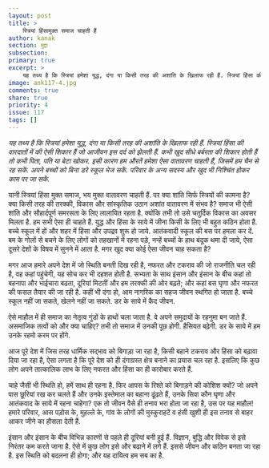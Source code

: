 ```yaml
---
layout: post
title: >
    स्त्रियां हिंसामुक्त समाज चाहती हैं
author: kanak
section: मुद्दा
subsection:
primary: true
excerpt: >
    यह तथ्य है कि स्त्रियां हमेशा युद्ध, दंगा या किसी तरह की अशांति के खिलाफ रही हैं. स्त्रियां हिंसा की वारदातों में की ऐसी शिकार हैं जो आजीवन इस दर्द को झेलती हैं. कभी खुद सीधे बर्बरता की शिकार होती हैं तो कभी पिता, पति या बेटा खोकर. इसी कारण हम औरतें हमेशा ऐसा वातावरण चाहती हैं, जिसमें हम चैन से रह सकें. अपने बच्चों को बिना डरे स्कूल भेज सकें. परिवार के अन्य सदस्य और खुद भी निश्चिंत होकर काम पर जा सकें.
image: ank117-4.jpg
comments: true
share: true
priority: 4
issue: 117
tags: []
---
```

*यह तथ्य है कि स्त्रियां हमेशा युद्ध, दंगा या किसी तरह की अशांति के खिलाफ रही हैं. स्त्रियां हिंसा की वारदातों में की ऐसी शिकार हैं जो आजीवन इस दर्द को झेलती हैं. कभी खुद सीधे बर्बरता की शिकार होती हैं तो कभी पिता, पति या बेटा खोकर. इसी कारण हम औरतें हमेशा ऐसा वातावरण चाहती हैं, जिसमें हम चैन से रह सकें. अपने बच्चों को बिना डरे स्कूल भेज सकें. परिवार के अन्य सदस्य और खुद भी निश्चिंत होकर काम पर जा सकें.*

यानी स्त्रियां हिंसा मुक्त समाज, भय मुक्त वातावरण चाहती हैं. पर क्या शांति सिर्फ स्त्रियों की कामना है? क्या किसी तरह की तरक्की, विकास और सांस्कृतिक उठान अशांत वातावरण में संभव है? समाज भी ऐसी शांति और सौहार्दपूर्ण समरसता के लिए लालायित रहता है. क्योंकि तभी तो उसे चतुर्दिक विकास का अवसर मिलता है. हम सभी ऐसा ही चाहते हैं. युद्ध और हिंसा के साये में जीना किसी के लिए भी बहुत कठिन होता है. बच्चे स्कूल में हों और शहर में हिंसा और उपद्रव शुरू हो जाये. आतंकवादी स्कूल की बस पर हमला कर दें. बम के गोलों से बचने के लिए लोगों को तहखानों में रहना पड़े, नन्हें बच्चों के हाथ बंदूक थमा दी जाये, ऐसा दूसरे देशों के विषय में सुनने में आता है. मगर खुद क्या कोई ऐसा जीवन चाह सकता है?

मगर आज हमारे अपने देश में जो स्थिति बनती दिख रही है, नफरत और टकराव की जो राजनीति चल रही है, वह कहां पहुंचेगी, यह सोच कर भी दहशत होती है.
सभ्यता के साथ इंसान और इंसान के बीच कहां तो बहनापा और भाईचारा बढता, दूरियां मिटतीं और हम तरक्की की ओर बढ़ते; और कहां बस घृणा और नफरत की फसल तैयार की जा रही है. कहीं भी दंगा हो, आम नागरिक का सहज जीवन स्थगित हो जाता है. बच्चे स्कूल नहीं जा सकते, खेलने नहीं जा सकते. डर के साये में कैद जीवन.

ऐसे माहौल में ही समाज का नेतृत्व गुंडों के हाथों चला जाता है. वे अपने समुदायों के रहनुमा बन जाते हैं. असमाजिक तत्वों को और क्या चाहिए? तभी तो समाज में उनकी पूछ होगी. हैसियत बढ़ेगी. डर के साये में हम उनके रहमो करम पर होंगे.

आज पूरे देश में जिस तरह धार्मिक सद्भाव को बिगाड़ा जा रहा है, किसी बहाने टकराव और हिंसा को बढ़ावा दिया जा रहा है, ऐसा लगता है कि पूरे देश को ही दंगाग्रस्त क्षेत्र बनाने का प्रयास चल रहा है. इसलिए कि कुछ लोग अपने तात्कालिक लाभ के लिए नफरत और हिंसा का ही कारोबार करते हैं.

चाहे जैसी भी स्थिति हो, हमें साथ ही रहना है. फिर आपस के रिश्ते को बिगाड़ने की कोशिश क्यों? जो अपने पास छूरियां रख कर चलते हैं और उनके इस्तेमाल का बहाना ढूंढते हैं, उनके सिवा कौन घृणा और आतंकवाद के साये में रहना चाहेगा? एक तो जीवन वैसे ही तनाव भरा होता जा रहा है, उस पर यह माहौल! हमारे परिवार, आस पड़ोस के, मुहल्ले के, गांव के लोगों की मुस्कुराहटें व हंसी खुशी ही इस तनाव से बाहर आकर जीने का हौसला देती हैं.

इंसान और इंसान के बीच विभिन्न कारणों से पहले ही दूरियां बनी हुई हैं. विज्ञान, बुद्धि और विवेक से इसे निरंतर कम करते जाना है. ऐसे में कुछ लोग इसे और बढाने में लगे हैं. इससे जीवन और कठिन बनता जा रहा है. इस स्थिति को बदलना ही होगा; और यह दायित्व हम सब का है.
